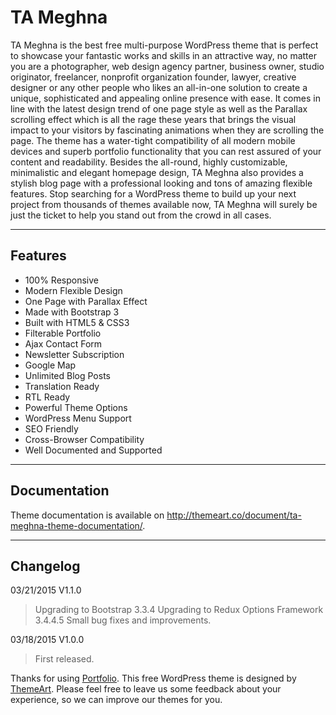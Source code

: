TA Meghna
============

TA Meghna is the best free multi-purpose WordPress theme that is perfect to showcase your fantastic works and skills in an attractive way, no matter you are a photographer, web design agency partner, business owner, studio originator, freelancer, nonprofit organization founder, lawyer, creative designer or any other people who likes an all-in-one solution to create a unique, sophisticated and appealing online presence with ease. It comes in line with the latest design trend of one page style as well as the Parallax scrolling effect which is all the rage these years that brings the visual impact to your visitors by fascinating animations when they are scrolling the page. The theme has a water-tight compatibility of all modern mobile devices and superb portfolio functionality that you can rest assured of your content and readability. Besides the all-round, highly customizable, minimalistic and elegant homepage design, TA Meghna also provides a stylish blog page with a professional looking and tons of amazing flexible features. Stop searching for a WordPress theme to build up your next project from thousands of themes available now, TA Meghna will surely be just the ticket to help you stand out from the crowd in all cases.

--------

Features
--------

- 100% Responsive
- Modern Flexible Design
- One Page with Parallax Effect
- Made with Bootstrap 3
- Built with HTML5 & CSS3
- Filterable Portfolio
- Ajax Contact Form
- Newsletter Subscription
- Google Map
- Unlimited Blog Posts
- Translation Ready
- RTL Ready
- Powerful Theme Options
- WordPress Menu Support
- SEO Friendly
- Cross-Browser Compatibility
- Well Documented and Supported

-------------

Documentation
-------------

Theme documentation is available on http://themeart.co/document/ta-meghna-theme-documentation/.

---------

Changelog
---------

03/21/2015 V1.1.0
> Upgrading to Bootstrap 3.3.4
> Upgrading to Redux Options Framework 3.4.4.5
> Small bug fixes and improvements.

03/18/2015 V1.0.0
> First released.

Thanks for using [Portfolio][1]. This free WordPress theme is designed by [ThemeArt][2]. Please feel free to leave us some feedback about your experience, so we can improve our themes for you.

[1]: http://themeart.co/free-theme/ta-meghna/
[2]: http://themeart.co/